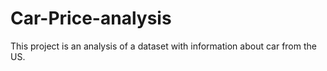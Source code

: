 # Car-Price-analysis
This project is an analysis of a dataset with information about car from the US.

